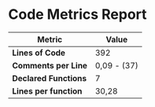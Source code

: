 # Code Metrics Report

| Metric                          | Value       |
|---------------------------------|-------------|
| **Lines of Code**               | 392         |
| **Comments per Line**           | 0,09 - (37) |
| **Declared Functions**          | 7           |
| **Lines per function**          | 30,28       |


